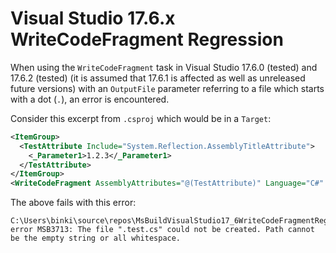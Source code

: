 # Visual Studio 17.6.x WriteCodeFragment Regression

When using the `WriteCodeFragment` task in Visual Studio 17.6.0 (tested) and 17.6.2 (tested) (it is assumed that 17.6.1 is affected as well as unreleased future versions) with an `OutputFile` parameter referring to a file which starts with a dot (`.`), an error is encountered.

Consider this excerpt from `.csproj` which would be in a `Target`:

```xml
<ItemGroup>
  <TestAttribute Include="System.Reflection.AssemblyTitleAttribute">
    <_Parameter1>1.2.3</_Parameter1>
  </TestAttribute>
</ItemGroup>
<WriteCodeFragment AssemblyAttributes="@(TestAttribute)" Language="C#" OutputFile=".test.cs" />
```

The above fails with this error:

```
C:\Users\binki\source\repos\MsBuildVisualStudio17_6WriteCodeFragmentRegression\proj.csproj(11,5): error MSB3713: The file ".test.cs" could not be created. Path cannot be the empty string or all whitespace.
```
